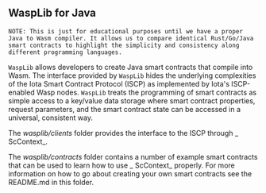 ## WaspLib for Java

`NOTE: This is just for educational purposes until we have a proper Java to Wasm compiler. It allows us to compare identical Rust/Go/Java smart contracts to highlight the simplicity and consistency along different programming languages.`

`WaspLib` allows developers to create Java smart contracts that compile into
Wasm. The interface provided by `WaspLib`
hides the underlying complexities of the Iota Smart Contract Protocol (ISCP) as
implemented by Iota's ISCP-enabled Wasp nodes.
`WaspLib` treats the programming of smart contracts as simple access to a
key/value data storage where smart contract properties, request parameters, and
the smart contract state can be accessed in a universal, consistent way.

The _wasplib/clients_ folder provides the interface to the ISCP through _
ScContext_.

The _wasplib/contracts_ folder contains a number of example smart contracts that
can be used to learn how to use _
ScContext_ properly. For more information on how to go about creating your own
smart contracts see the README.md in this folder.

